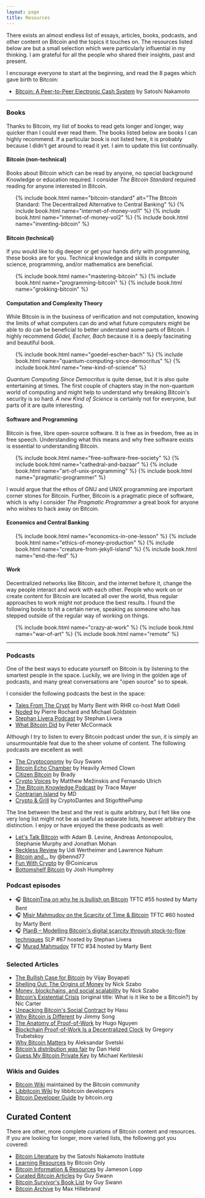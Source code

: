 ```yaml
---
layout: page
title: Resources
---
```


There exists an almost endless list of essays, articles, books, podcasts, and
other content on Bitcoin and the topics it touches on. The resources listed
below are but a small selection which were particularly influential in my
thinking. I am grateful for all the people who shared their insights, past and
present.

I encourage everyone to start at the beginning, and read the 8 pages which
gave birth to Bitcoin:

- [Bitcoin: A Peer-to-Peer Electronic Cash System][bitcoin-whitepaper] by Satoshi Nakamoto

[bitcoin-whitepaper]: https://bitcoin.org/bitcoin.pdf

---

### Books

Thanks to Bitcoin, my list of books to read gets longer and longer, way quicker than I could
ever read them. The books listed below are books I can highly recommend. If a
particular book is not listed here, it is probably because I didn't get around
to read it yet. I aim to update this list continually.


#### Bitcoin (non-technical)

Books about Bitcoin which can be read by anyone, no special background Knowledge
or education required.  I consider *The Bitcoin Standard* required reading for
anyone interested in Bitcoin.

<ul class="books">
{% include book.html name="bitcoin-standard" alt="The Bitcoin Standard: The
Decentralized Alternative to Central Banking" %}
{% include book.html name="internet-of-money-vol1" %}
{% include book.html name="internet-of-money-vol2" %}
{% include book.html name="inventing-bitcoin" %}
<!-- {% include book.html name="bitcoin-money" %} -->
</ul>

#### Bitcoin (technical)

If you would like to dig deeper or get your hands dirty with programming, these
books are for you. Technical knowledge and skills in computer science,
programming, and/or mathematics are beneficial.

<ul class="books">
{% include book.html name="mastering-bitcoin" %}
{% include book.html name="programming-bitcoin" %}
{% include book.html name="grokking-bitcoin" %}
</ul>

#### Computation and Complexity Theory

While Bitcoin is in the business of verification and not computation, knowing
the limits of what computers can do and what future computers might be able to
do can be beneficial to better understand some parts of Bitcoin. I highly
recommend *Gödel, Escher, Bach* because it is a deeply fascinating and beautiful
book.

<ul class="books">
{% include book.html name="goedel-escher-bach" %}
{% include book.html name="quantum-computing-since-democritus" %}
{% include book.html name="new-kind-of-science" %}
</ul>

*Quantum Computing Since Democritus* is quite dense, but it is also quite
entertaining at times. The first couple of chapters stay in the non-quantum
world of computing and might help to understand why breaking Bitcoin's security
is so hard. *A new Kind of Science* is certainly not for everyone, but parts of
it are quite interesting.

#### Software and Programming

Bitcoin is free, libre open-source software. It is free as in freedom, free as
in free speech. Understanding what this means and why free software exists is
essential to understanding Bitcoin.

<ul class="books">
{% include book.html name="free-software-free-society" %}
{% include book.html name="cathedral-and-bazaar" %}
{% include book.html name="art-of-unix-programming" %}
{% include book.html name="pragmatic-programmer" %}
</ul>

I would argue that the ethos of GNU and UNIX programming are important corner
stones for Bitcoin. Further, Bitcoin is a pragmatic piece of software, which is
why I consider *The Pragmatic Programmer* a great book for anyone who wishes to
hack away on Bitcoin.

#### Economics and Central Banking

<ul class="books">
{% include book.html name="economics-in-one-lesson" %}
{% include book.html name="ethics-of-money-production" %}
{% include book.html name="creature-from-jekyll-island" %}
{% include book.html name="end-the-fed" %}
</ul>

#### Work

Decentralized networks like Bitcoin, and the internet before it, change the way
people interact and work with each other. People who work on or create content
for Bitcoin are located all over the world, thus regular approaches to work
might not produce the best results. I found the following books to hit a certain
nerve, speaking as someone who has stepped outside of the regular way of working
on things.

<ul class="books">
{% include book.html name="crazy-at-work" %}
{% include book.html name="war-of-art" %}
{% include book.html name="remote" %}
</ul>

---

### Podcasts

One of the best ways to educate yourself on Bitcoin is by listening to the
smartest people in the space. Luckily, we are living in the golden age of
podcasts, and many great conversations are "open source" so to speak.

I consider the following podcasts the best in the space:

- [Tales From The Crypt][tftc] by Marty Bent with RHR co-host Matt Odell
- [Noded][noded] by Pierre Rochard and Michael Goldstein
- [Stephan Livera Podcast][slp] by Stephan Livera
- [What Bitcoin Did][wbd] by Peter McCormack

[tftc]: https://tftc.io/tales-from-the-crypt/
[noded]: https://noded.org/
[slp]: https://stephanlivera.com/
[wbd]: https://www.whatbitcoindid.com/

Although I try to listen to every Bitcoin podcast under the sun, it is simply an
unsurmountable feat due to the sheer volume of content. The following podcasts
are excellent as well:

- [The Cryptoconomy][cryptoconomy] by Guy Swann
- [Bitcoin Echo Chamber][bec] by Heavily Armed Clown
- [Citizen Bitcoin][cb] by Brady
- [Crypto Voices][cv] by Matthew Mežinskis and Fernando Ulrich
- [The Bitcoin Knowledge Podcast][bkp] by Trace Mayer
- [Contrarian Island][ci] by MD
- [Crypto & Grill][cag] by CryptoDantes and StigofthePump

[bkp]: https://www.bitcoin.kn/about/
[cryptoconomy]: https://cryptoconomy.life/
[bec]: https://bitcoinechochamber.com/
[cb]: https://citizenbitcoin.world/
[ci]: https://contrarianisland.com
[cag]: https://twitter.com/cryptoandgrill
[cv]: https://cryptovoices.com/

The line between the best and the rest is quite arbitrary, but I felt like one
very long list might not be as useful as separate lists, however arbitrary the
distinction. I enjoy or have enjoyed the these podcasts as well:

- [Let's Talk Bitcoin][ltb] with Adam B. Levine, Andreas Antonopoulos, Stephanie Murphy and Jonathan Mohan
- [Reckless Review][rr] by Udi Wertheimer and Lawrence Nahum
- [Bitcoin and...][ba] by @bennd77
- [Fun With Crypto][fwc] by @Coinicarus
- [Bottomshelf Bitcoin][bsb] by Josh Humphrey

[rr]: https://www.buzzsprout.com/263522
[ltb]: https://letstalkbitcoin.com/
[fwc]: https://funwithcrypto.libsyn.com/
[bsb]: https://bottomshelfbitcoin.com/
[ba]: https://twitter.com/bennd77

### Podcast episodes

- 🎧 [BitcoinTina on why he is bullish on Bitcoin][tftc55] TFTC #55 hosted by Marty Bent
- 🎧 [Misir Mahmudov on the Scarcity of Time & Bitcoin][tftc60] TFTC #60 hosted by Marty Bent
- 🎧 [PlanB – Modelling Bitcoin's digital scarcity through stock-to-flow techniques﻿][slp67] SLP #67 hosted by Stephan Livera
- 🎧 [Murad Mahmudov][tftc34] TFTC #34 hosted by Marty Bent

[tftc34]: https://anchor.fm/tales-from-the-crypt/episodes/Tales-from-the-Crypt-34-Murad-Mahmudov-e1qndn
[tftc55]: https://anchor.fm/tales-from-the-crypt/episodes/Tales-from-the-Crypt-55-BitcoinTINA-aka-Rick-Flex-e2vpt9
[tftc60]: https://anchor.fm/tales-from-the-crypt/episodes/Tales-from-the-Crypt-60-Misir-Mahmudov-e3aibh
[slp67]: https://stephanlivera.com/episode/67

### Selected Articles

- [The Bullish Case for Bitcoin][bullish-case] by Vijay Boyapati
- [Shelling Out: The Origins of Money][shelling-out] by Nick Szabo
- [Money, blockchains, and social scalability][social-scalability] by Nick Szabo
- [Bitcoin’s Existential Crisis][be-a-bitcoin] (original title: What is it like to be a Bitcoin?) by Nic Carter
- [Unpacking Bitcoin's Social Contract][social-contract] by Hasu
- [Why Bitcoin is Different][why-different] by Jimmy Song
- [The Anatomy of Proof-of-Work][pow-anatomy] by Hugo Nguyen
- [Blockchain Proof-of-Work Is a Decentralized Clock][decentralized-clock] by Gregory Trubetskoy
- [Why Bitcoin Matters][why-matters] by Aleksandar Svetski
- [Bitcoin’s distribution was fair][distribution-fair] by Dan Held
- [Guess My Bitcoin Private Key][guess-pk] by Michael Kerbleski

[bullish-case]: https://medium.com/@vijayboyapati/the-bullish-case-for-bitcoin-6ecc8bdecc1
[shelling-out]: https://nakamotoinstitute.org/shelling-out/
[social-scalability]: http://unenumerated.blogspot.com/2017/02/money-blockchains-and-social-scalability.html
[be-a-bitcoin]: https://medium.com/s/story/what-is-it-like-to-be-a-bitcoin-56109f3e6753
[social-contract]: https://medium.com/s/story/bitcoins-social-contract-1f8b05ee24a9
[cant-regulate]: https://hackernoon.com/why-america-cant-regulate-bitcoin-8c77cee8d794
[why-different]: https://medium.com/@jimmysong/why-bitcoin-is-different-e17b813fd947
[pow-anatomy]: https://bitcointechtalk.com/the-anatomy-of-proof-of-work-98c85b6f6667
[decentralized-clock]: https://grisha.org/blog/2018/01/23/explaining-proof-of-work/
[why-matters]: https://hackernoon.com/why-bitcoin-matters-c8bf733b9fad
[guess-pk]: https://medium.com/@kerbleski/a-dance-with-infinity-980bd8e9a781
[bitcoin-halving]: https://thesaifhouse.wordpress.com/2016/07/09/the-bitcoin-halving-and-monetary-competition/
[distribution-fair]: https://blog.picks.co/bitcoins-distribution-was-fair-e2ef7bbbc892

### Wikis and Guides

- [Bitcoin Wiki][wiki-bitcoin] maintained by the Bitcoin community
- [Libbitcoin Wiki][wiki-libbitcoin] by libbitcoin developers
- [Bitcoin Developer Guide][bitcoin-dev-guide] by bitcoin.org

[wiki-bitcoin]: https://en.bitcoin.it/wiki/
[wiki-libbitcoin]: https://github.com/libbitcoin/libbitcoin-system/wiki
[bitcoin-dev-guide]: https://bitcoin.org/en/developer-guide

## Curated Content

There are other, more complete curations of Bitcoin content and resources. If
you are looking for longer, more varied lists, the following got you covered:

- [Bitcoin Literature][sni] by the Satoshi Nakamoto Institute
- [Learning Resources][bitcoin-only] by Bitcoin Only
- [Bitcoin Information & Resources][lopp] by Jameson Lopp
- [Curated Bitcoin Articles][guy] by Guy Swann
- [Bitcoin Survivor's Book List][guy-books] by Guy Swann
- [Bitcoin Archive][bitcoin-archive] by Max Hillebrand

[lopp]: https://www.lopp.net/bitcoin-information.html
[bitcoin-only]: https://bitcoin-only.com/
[bitcoin-archive]: http://towardsliberty.com/bitcoin
[guy]: https://cryptoconomy.life/
[guy-books]: https://cryptoconomy.life/bitcoin-survivors-book-list/
[sni]: https://nakamotoinstitute.org/literature/
